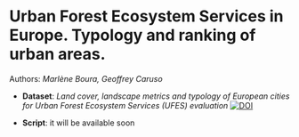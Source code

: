 # Urban Forest Ecosystem Services in Europe. Typology and ranking of urban areas.

Authors: *Marlène Boura, Geoffrey Caruso*


- **Dataset**: *Land cover, landscape metrics and typology of European cities for Urban Forest Ecosystem Services (UFES) evaluation* [![DOI](https://zenodo.org/badge/DOI/10.5281/zenodo.4301952.svg)](https://doi.org/10.5281/zenodo.4301952)

- **Script**: it will be available soon
